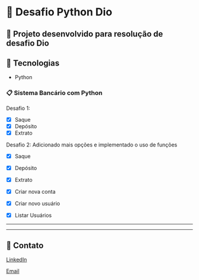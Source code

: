 # 📂 Desafio Python Dio

## 📃 Projeto desenvolvido para resolução de desafio Dio

## 🚀 Tecnologias

- Python

### 📋 Sistema Bancário com Python

Desafio 1: 

- [x] Saque
- [x] Depósito
- [x] Extrato

Desafio 2: Adicionado mais opções e implementado o uso de funções

- [x] Saque
- [x] Depósito
- [x] Extrato
- [x] Criar nova conta
- [x] Criar novo usuário
- [x] Listar Usuários


---
---
## 📧 Contato
[LinkedIn](https://www.linkedin.com/in/wsawebmaster/)

[Email](mailto:wsawebmaster@yahoo.com.br)
